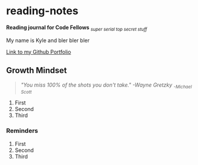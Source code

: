 # reading-notes
**Reading journal for Code Fellows** _<sub> super serial top secret stuff </sub>_

My name is Kyle and bler bler bler

[Link to my Github Portfolio](https://k1ng-t0ast.github.io/reading-notes/)

## Growth Mindset

> _"You miss 100% of the shots you don't take." -Wayne Gretzky <sub> -Michael Scott </sub>_

1. First
2. Second
3. Third

### Reminders

1. First
2. Second
3. Third
